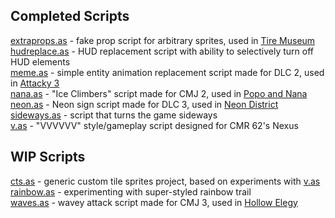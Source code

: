 ## Completed Scripts
[extraprops.as](extraprops.as) - fake prop script for arbitrary sprites, used in [Tire Museum](http://atlas.dustforce.com/11114/tire-museum)  
[hudreplace.as](hudreplace.as) - HUD replacement script with ability to selectively turn off HUD elements  
[meme.as](meme.as) - simple entity animation replacement script made for DLC 2,  used in [Attacky 3](http://atlas.dustforce.com/11126/attacky-3)  
[nana.as](nana.as) - "Ice Climbers" script made for CMJ 2, used in [Popo and Nana](http://atlas.dustforce.com/10977/popo-and-nana)  
[neon.as](neon.as) - Neon sign script made for DLC 3, used in [Neon District](http://atlas.dustforce.com/11487/neon-district)  
[sideways.as](sideways.as) - script that turns the game sideways  
[v.as](v.as) - "VVVVVV" style/gameplay script designed for CMR 62's Nexus  

## WIP Scripts
[cts.as](cts.as) - generic custom tile sprites project, based on experiments with [v.as](v.as)  
[rainbow.as](rainbow.as) - experimenting with super-styled rainbow trail  
[waves.as](waves.as) - wavey attack script made for CMJ 3, used in [Hollow Elegy](http://atlas.dustforce.com/11175/hollow-elegy)  
